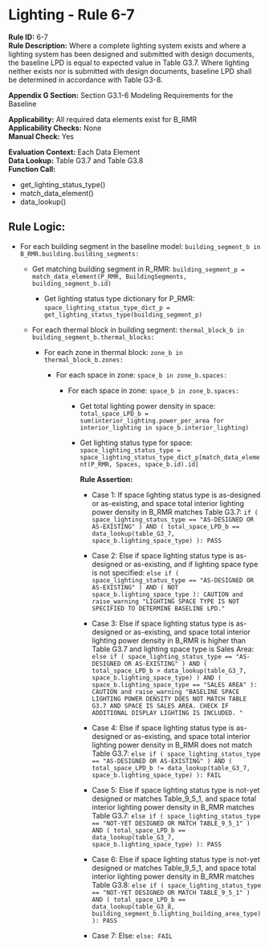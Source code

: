 
# Lighting - Rule 6-7

**Rule ID:** 6-7  
**Rule Description:** Where a complete lighting system exists and where a lighting system has been designed and submitted with design documents, the baseline LPD is equal to expected value in Table G3.7. Where lighting neither exists nor is submitted with design documents, baseline LPD shall be determined in accordance with Table G3-8.

**Appendix G Section:** Section G3.1-6 Modeling Requirements for the Baseline

**Applicability:** All required data elements exist for B_RMR  
**Applicability Checks:** None  
**Manual Check:** Yes

**Evaluation Context:** Each Data Element  
**Data Lookup:** Table G3.7 and Table G3.8  
**Function Call:**  

  - get_lighting_status_type()
  - match_data_element()
  - data_lookup()


## Rule Logic: 

- For each building segment in the baseline model: `building_segment_b in B_RMR.building.building_segments:`  

  - Get matching building segment in R_RMR: `building_segment_p = match_data_element(P_RMR, BuildingSegments, building_segment_b.id)`

    - Get lighting status type dictionary for P_RMR: `space_lighting_status_type_dict_p = get_lighting_status_type(building_segment_p)`  
  
  - For each thermal block in building segment: `thermal_block_b in building_segment_b.thermal_blocks:`  
  
    - For each zone in thermal block: `zone_b in thermal_block_b.zones:`  

      - For each space in zone: `space_b in zone_b.spaces:`  

        - For each space in zone: `space_b in zone_b.spaces:`  

          - Get total lighting power density in space: `total_space_LPD_b = sum(interior_lighting.power_per_area for interior_lighting in space_b.interior_lighting)`

          - Get lighting status type for space: `space_lighting_status_type = space_lighting_status_type_dict_p[match_data_element(P_RMR, Spaces, space_b.id).id]`

            **Rule Assertion:**

            - Case 1: If space lighting status type is as-designed or as-existing, and space total interior lighting power density in B_RMR matches Table G3.7: `if ( space_lighting_status_type == "AS-DESIGNED OR AS-EXISTING" ) AND ( total_space_LPD_b == data_lookup(table_G3_7, space_b.lighting_space_type) ): PASS`  

            - Case 2: Else if space lighting status type is as-designed or as-existing, and if lighting space type is not specified: `else if ( space_lighting_status_type == "AS-DESIGNED OR AS-EXISTING" ) AND ( NOT space_b.lighting_space_type ): CAUTION and raise_warning "LIGHTING SPACE TYPE IS NOT SPECIFIED TO DETERMINE BASELINE LPD."`

            - Case 3: Else if space lighting status type is as-designed or as-existing, and space total interior lighting power density in B_RMR is higher than Table G3.7 and lighting space type is Sales Area: `else if ( space_lighting_status_type == "AS-DESIGNED OR AS-EXISTING" ) AND ( total_space_LPD_b > data_lookup(table_G3_7, space_b.lighting_space_type) ) AND ( space_b.lighting_space_type == "SALES AREA" ): CAUTION and raise_warning "BASELINE SPACE LIGHTING POWER DENSITY DOES NOT MATCH TABLE G3.7 AND SPACE IS SALES AREA. CHECK IF ADDITIONAL DISPLAY LIGHTING IS INCLUDED. "`

            - Case 4: Else if space lighting status type is as-designed or as-existing, and space total interior lighting power density in B_RMR does not match Table G3.7: `else if ( space_lighting_status_type == "AS-DESIGNED OR AS-EXISTING" ) AND ( total_space_LPD_b != data_lookup(table_G3_7, space_b.lighting_space_type) ): FAIL`

            - Case 5: Else if space lighting status type is not-yet designed or matches Table_9_5_1, and space total interior lighting power density in B_RMR matches Table G3.7: `else if ( space_lighting_status_type == "NOT-YET DESIGNED OR MATCH TABLE_9_5_1" ) AND ( total_space_LPD_b == data_lookup(table_G3_7, space_b.lighting_space_type) ): PASS`

            - Case 6: Else if space lighting status type is not-yet designed or matches Table_9_5_1, and space total interior lighting power density in B_RMR matches Table G3.8: `else if ( space_lighting_status_type == "NOT-YET DESIGNED OR MATCH TABLE_9_5_1" ) AND ( total_space_LPD_b == data_lookup(table_G3_8, building_segment_b.lighting_building_area_type) ): PASS`

            - Case 7: Else: `else: FAIL`

